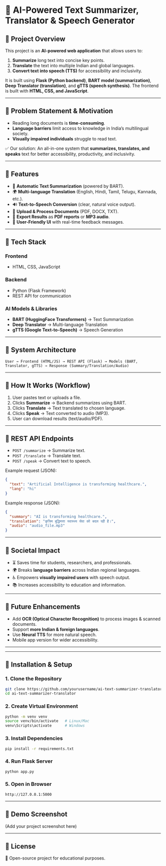# 📘 AI-Powered Text Summarizer, Translator & Speech Generator

## 🔹 Project Overview

This project is an **AI-powered web application** that allows users to:

1. **Summarize** long text into concise key points.
2. **Translate** the text into multiple Indian and global languages.
3. **Convert text into speech (TTS)** for accessibility and inclusivity.

It is built using **Flask (Python backend)**, **BART model (summarization)**, **Deep Translator (translation)**, and **gTTS (speech synthesis)**. The frontend is built with **HTML, CSS, and JavaScript**.

---

## 🔹 Problem Statement & Motivation

* Reading long documents is **time-consuming**.
* **Language barriers** limit access to knowledge in India’s multilingual society.
* **Visually impaired individuals** struggle to read text.

✅ Our solution: An all-in-one system that **summarizes, translates, and speaks** text for better accessibility, productivity, and inclusivity.

---

## 🔹 Features

* 📑 **Automatic Text Summarization** (powered by BART).
* 🌍 **Multi-language Translation** (English, Hindi, Tamil, Telugu, Kannada, etc.).
* 🔊 **Text-to-Speech Conversion** (clear, natural voice output).
* 📂 **Upload & Process Documents** (PDF, DOCX, TXT).
* 💾 **Export Results** as **PDF reports** or **MP3 audio**.
* 🎯 **User-Friendly UI** with real-time feedback messages.

---

## 🔹 Tech Stack

### **Frontend**

* HTML, CSS, JavaScript

### **Backend**

* Python (Flask Framework)
* REST API for communication

### **AI Models & Libraries**

* **BART (HuggingFace Transformers)** → Text Summarization
* **Deep Translator** → Multi-language Translation
* **gTTS (Google Text-to-Speech)** → Speech Generation

---

## 🔹 System Architecture

```
User → Frontend (HTML/JS) → REST API (Flask) → Models (BART, Translator, gTTS) → Response (Summary/Translation/Audio)
```

---

## 🔹 How It Works (Workflow)

1. User pastes text or uploads a file.
2. Clicks **Summarize** → Backend summarizes using BART.
3. Clicks **Translate** → Text translated to chosen language.
4. Clicks **Speak** → Text converted to audio (MP3).
5. User can download results (text/audio/PDF).

---

## 🔹 REST API Endpoints

* `POST /summarize` → Summarize text.
* `POST /translate` → Translate text.
* `POST /speak` → Convert text to speech.

Example request (JSON):

```json
{
  "text": "Artificial Intelligence is transforming healthcare.",
  "lang": "hi"
}
```

Example response (JSON):

```json
{
  "summary": "AI is transforming healthcare.",
  "translation": "कृत्रिम बुद्धिमत्ता स्वास्थ्य सेवा को बदल रही है।",
  "audio": "audio_file.mp3"
}
```

---

## 🔹 Societal Impact

* ⏳ Saves time for students, researchers, and professionals.
* 🌍 Breaks **language barriers** across Indian regional languages.
* ♿ Empowers **visually impaired users** with speech output.
* 📚 Increases accessibility to education and information.

---

## 🔹 Future Enhancements

* Add **OCR (Optical Character Recognition)** to process images & scanned documents.
* Support **more Indian & foreign languages**.
* Use **Neural TTS** for more natural speech.
* Mobile app version for wider accessibility.

---

---

## 🔹 Installation & Setup

### **1. Clone the Repository**

```bash
git clone https://github.com/yourusername/ai-text-summarizer-translator.git
cd ai-text-summarizer-translator
```

### **2. Create Virtual Environment**

```bash
python -m venv venv
source venv/bin/activate   # Linux/Mac
venv\Scripts\activate      # Windows
```

### **3. Install Dependencies**

```bash
pip install -r requirements.txt
```

### **4. Run Flask Server**

```bash
python app.py
```

### **5. Open in Browser**

```
http://127.0.0.1:5000
```

---

## 🔹 Demo Screenshot

(Add your project screenshot here)

---

## 🔹 License

📜 Open-source project for educational purposes.
